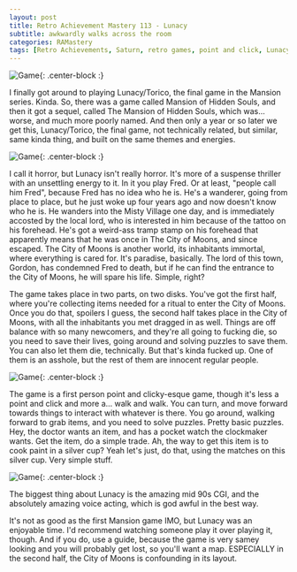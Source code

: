 ```yaml
---
layout: post
title: Retro Achievement Mastery 113 - Lunacy
subtitle: awkwardly walks across the room
categories: RAMastery
tags: [Retro Achievements, Saturn, retro games, point and click, Lunacy, Mansion of Hidden Souls Horror, Reviews]
---
```



![Game](https://imgur.com/B2qAowb.png){: .center-block :}

I finally got around to playing Lunacy/Torico, the final game in the Mansion series. Kinda. So, there was a game called Mansion of Hidden Souls, and then it got a sequel, called The Mansion of Hidden Souls, which was... worse, and much more poorly named. And then only a year or so later we get this, Lunacy/Torico, the final game, not technically related, but similar, same kinda thing, and built on the same themes and energies.

![Game](https://imgur.com/xxMOex2.png){: .center-block :}

I call it horror, but Lunacy isn't really horror. It's more of a suspense thriller with an unsettling energy to it. In it you play Fred. Or at least, "people call him Fred", because Fred has no idea who he is. He's a wanderer, going from place to place, but he just woke up four years ago and now doesn't know who he is. He wanders into the Misty Village one day, and is immediately accosted by the local lord, who is interested in him because of the tattoo on his forehead. He's got a weird-ass tramp stamp on his forehead that apparently means that he was once in The City of Moons, and since escaped. The City of Moons is another world, its inhabitants immortal, where everything is cared for. It's paradise, basically. The lord of this town, Gordon, has condemned Fred to death, but if he can find the entrance to the City of Moons, he will spare his life. Simple, right?

The game takes place in two parts, on two disks. You've got the first half, where you're collecting items needed for a ritual to enter the City of Moons. Once you do that, spoilers I guess, the second half takes place in the City of Moons, with all the inhabitants you met dragged in as well. Things are off balance with so many newcomers, and they're all going to fucking die, so you need to save their lives, going around and solving puzzles to save them. You can also let them die, technically. But that's kinda fucked up. One of them is an asshole, but the rest of them are innocent regular people.

![Game](https://imgur.com/vD27Bdc.png){: .center-block :}

The game is a first person point and clicky-esque game, though it's less a point and click and more a... walk and walk. You can turn, and move forward towards things to interact with whatever is there. You go around, walking forward to grab items, and you need to solve puzzles. Pretty basic puzzles. Hey, the doctor wants an item, and has a pocket watch the clockmaker wants. Get the item, do a simple trade. Ah, the way to get this item is to cook paint in a silver cup? Yeah let's just, do that, using the matches on this silver cup. Very simple stuff.

![Game](https://imgur.com/RRpenaT.png){: .center-block :}

The biggest thing about Lunacy is the amazing mid 90s CGI, and the absolutely amazing voice acting, which is god awful in the best way.

It's not as good as the first Mansion game IMO, but Lunacy was an enjoyable time. I'd recommend watching someone play it over playing it, though. And if you do, use a guide, because the game is very samey looking and you will probably get lost, so you'll want a map. ESPECIALLY in the second half, the City of Moons is confounding in its layout.